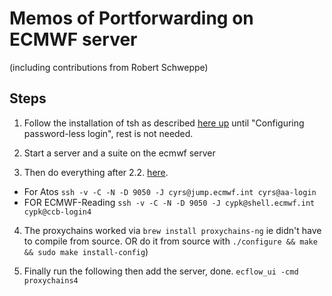 # Memos of Portforwarding on ECMWF server 
(including contributions from Robert Schweppe)


## Steps

1. Follow the installation of tsh as described [here up](https://confluence.ecmwf.int/display/UDOC/Teleport+SSH+Access) until "Configuring password-less login", rest is not needed.

2. Start a server and a suite on the ecmwf server

3. Then do everything after 2.2. [here](https://confluence.ecmwf.int/display/ECFLOW/Teleport+-+using+local+ecflow_ui#Teleportusinglocalecflow_ui-Method%232:DynamicPortForwarding). 

- For Atos
`ssh -v -C -N -D 9050 -J cyrs@jump.ecmwf.int cyrs@aa-login`
- FOR ECMWF-Reading
`ssh -v -C -N -D 9050 -J cypk@shell.ecmwf.int cypk@ccb-login4`

4. The proxychains worked via 
`brew install proxychains-ng` 
ie didn't have to compile from source. 
OR 
do it from source with 
`./configure && make && sudo make install-config`)

5. Finally run the following then add the server, done.
`ecflow_ui -cmd proxychains4` 
